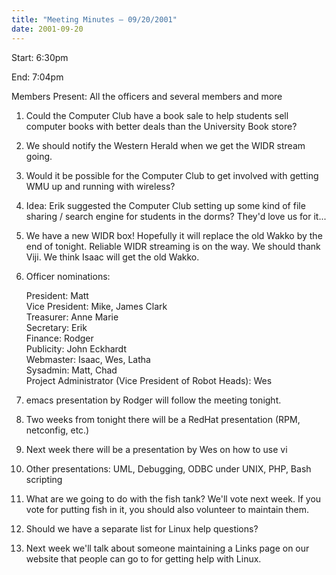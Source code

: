 ```yaml
---
title: "Meeting Minutes – 09/20/2001"
date: 2001-09-20
---
```

Start: 6:30pm </p><p>
End: 7:04pm </p><p>
Members Present: All the officers and several members and more </p><p>
1. Could the Computer Club have a book sale to help students sell computer books with better deals than the University Book store? </p><p>
2. We should notify the Western Herald when we get the WIDR stream going. </p><p>
3. Would it be possible for the Computer Club to get involved with getting WMU up and running with wireless? </p><p>
4. Idea: Erik suggested the Computer Club setting up some kind of file sharing / search engine for students in the dorms?  They'd love us for it... </p><p>
5. We have a new WIDR box!  Hopefully it will replace the old Wakko by the end of tonight.  Reliable WIDR streaming is on the way.  We should thank Viji.  We think Isaac will get the old Wakko. </p><p>
6. Officer nominations: </p><p>
President: Matt<br> Vice President: Mike, James Clark<br> Treasurer: Anne Marie<br> Secretary: Erik<br> Finance: Rodger<br> Publicity: John Eckhardt<br> Webmaster: Isaac, Wes, Latha<br> Sysadmin: Matt, Chad<br> Project Administrator (Vice President of Robot Heads): Wes<br> </p><p>
7. emacs presentation by Rodger will follow the meeting tonight. </p><p>
8. Two weeks from tonight there will be a RedHat presentation (RPM, netconfig, etc.) </p><p>
9. Next week there will be a presentation by Wes on how to use vi </p><p>
10. Other presentations: UML, Debugging, ODBC under UNIX, PHP, Bash scripting </p><p>
11. What are we going to do with the fish tank?  We'll vote next week.  If you vote for putting fish in it, you should also volunteer to maintain them. </p><p>
12. Should we have a separate list for Linux help questions? </p><p>
13. Next week we'll talk about someone maintaining a Links page on our website that people can go to for getting help with Linux. </p>
